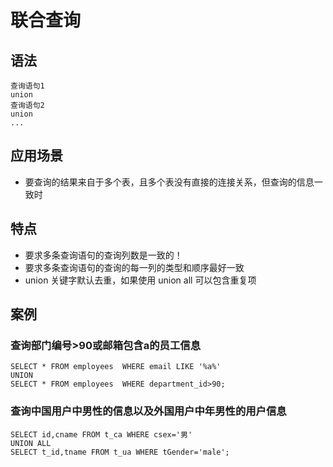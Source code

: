 # 联合查询

## 语法

```mysql
查询语句1
union
查询语句2
union
...
```

## 应用场景

- 要查询的结果来自于多个表，且多个表没有直接的连接关系，但查询的信息一致时

## 特点

- 要求多条查询语句的查询列数是一致的！
- 要求多条查询语句的查询的每一列的类型和顺序最好一致
- union 关键字默认去重，如果使用 union all 可以包含重复项

## 案例

### 查询部门编号>90或邮箱包含a的员工信息

```mysql
SELECT * FROM employees  WHERE email LIKE '%a%'
UNION
SELECT * FROM employees  WHERE department_id>90;
```

### 查询中国用户中男性的信息以及外国用户中年男性的用户信息

```mysql
SELECT id,cname FROM t_ca WHERE csex='男'
UNION ALL
SELECT t_id,tname FROM t_ua WHERE tGender='male';
```

